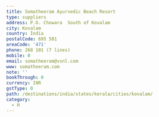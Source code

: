 ```yaml
---
title: Somatheeram Ayurvedic Beach Resort
type: suppliers
address: P.O. Chowara  South of Kovalam
city: Kovalam
country: India
postalCode: 695 501
areaCode: '471'
phone: 268 101 (7 lines)
mobile: 0
email: somatheeram@vsnl.com
www: somatheeram.com
note: ''
bookThrough: 0
currency: INR
gstType: 0
path: /destinations/india/states/kerala/cities/kovalam/
category:
  - H
---
```


